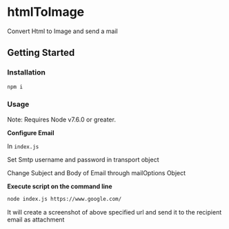 # htmlToImage
Convert Html to Image and send a mail
<!-- [START getstarted] -->
## Getting Started

### Installation

```bash
npm i
```
### Usage
Note: Requires Node v7.6.0 or greater.

**Configure Email** 

In ``index.js``

Set Smtp username and password in transport object 

Change Subject and Body of Email through mailOptions Object 





**Execute script on the command line**

```bash
node index.js https://www.google.com/
```
It will create a screenshot of above specified url and send it to the recipient email as attachment
